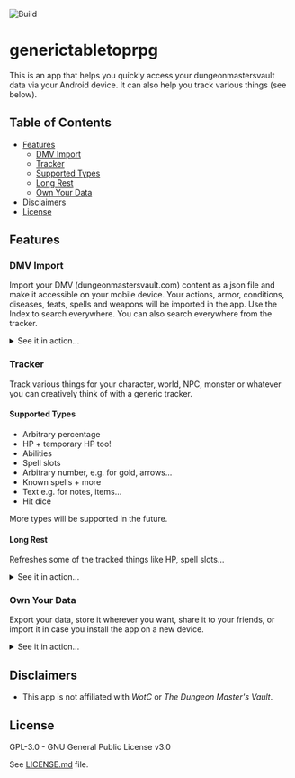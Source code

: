 ![Build](https://github.com/feko006/generictabletoprpg/actions/workflows/develop.yml/badge.svg)

# generictabletoprpg

This is an app that helps you quickly access your dungeonmastersvault data via your Android device.
It can also help you track various things (see below).

## Table of Contents

- [Features](#features)
	- [DMV Import](#dmv-import)
	- [Tracker](#tracker)
	- [Supported Types](#supported-types)
	- [Long Rest](#long-rest)
	- [Own Your Data](#own-your-data)
- [Disclaimers](#disclaimers)
- [License](#license)

## Features

### DMV Import

Import your DMV (dungeonmastersvault.com) content as a json file and make it accessible on your
mobile device.
Your actions, armor, conditions, diseases, feats, spells and weapons will be imported in the app.
Use the Index to search everywhere. You can also search everywhere from the tracker.

<details>
    <summary>See it in action...</summary>
	<img src="readme-assets/dmv-import-showcase.gif" height="500" style="border-radius: 20px;" />
</details>

### Tracker

Track various things for your character, world, NPC, monster or whatever you can creatively think of
with a generic tracker.

#### Supported Types

- Arbitrary percentage
- HP + temporary HP too!
- Abilities
- Spell slots
- Arbitrary number, e.g. for gold, arrows...
- Known spells + more
- Text e.g. for notes, items...
- Hit dice

More types will be supported in the future.

#### Long Rest

Refreshes some of the tracked things like HP, spell slots...

<details>
    <summary>See it in action...</summary>
	<img src="readme-assets/long-rest-showcase.gif" height="500" style="border-radius: 20px;" />
</details>

### Own Your Data

Export your data, store it wherever you want, share it to your friends, or import it in case you
install the app on a new device.

<details>
    <summary>See it in action...</summary>
	<img src="readme-assets/export-import-showcase.gif" height="500" style="border-radius: 20px;" />
</details>

## Disclaimers

- This app is not affiliated with *WotC* or *The Dungeon Master's Vault*.

## License

GPL-3.0 - GNU General Public License v3.0

See [LICENSE.md](LICENSE.md) file.